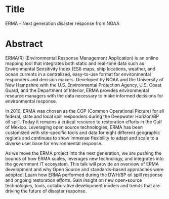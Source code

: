 Title
=====

ERMA - Next generation disaster response from NOAA

Abstract
========

ERMA(R) (Environmental Response Management Application) is an online mapping tool that integrates both static and real-time data such as Environmental Sensitivity Index (ESI) maps, ship locations, weather, and ocean currents in a centralized, easy-to-use format for environmental responders and decision makers. Developed by NOAA and the University of New Hampshire with the U.S. Environmental Protection Agency, U.S. Coast Guard, and the Department of Interior, ERMA provides environmental resource managers with the data necessary to make informed decisions for environmental response.

In 2010, ERMA was chosen as the COP (Common Operational Picture) for all federal, state and local spill responders during  the Deepwater Horizon/BP oil spill. Today it remains a critical resource to restoration efforts in the Gulf of Mexico.   Leveraging open source technologies, ERMA has been customized with site-specific tools and data for eight different geographic regions and continues to show immense flexibility to adapt and scale to a diverse user base for environmental response.

As we move the ERMA project into the next generation, we are pushing the bounds of how ERMA scales, leverages new technology, and integrates into the government IT ecosystem.  This talk will provide an overview of ERMA development and why Open Source and standards-based approaches were adopted.  Learn how ERMA performed during the DWH/BP oil spill response and ongoing restoration efforts.  Gain insight on new open-source technologies, tools, collaborative development models and trends that are driving the future of disaster response. 
